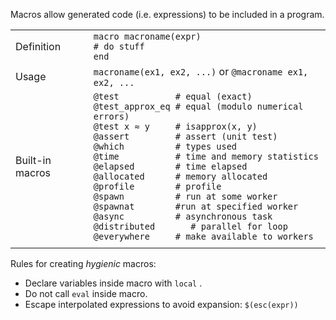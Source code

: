 Macros allow generated code (i.e. expressions) to be included in a
program.

|                 |                                                                                                                                                                                                                                                                                                                                                                                                                                                                                                                                                                                                       |
| --------------- | ----------------------------------------------------------------------------------------------------------------------------------------------------------------------------------------------------------------------------------------------------------------------------------------------------------------------------------------------------------------------------------------------------------------------------------------------------------------------------------------------------------------------------------------------------------------------------------------------------- |
| Definition      | `macro macroname(expr)`<br>`# do stuff`<br>`end`                                                                                                                                                                                                                                                                                                                                                                                                                                                                                                                                                      |
| Usage           | `macroname(ex1, ex2, ...)` or `@macroname ex1, ex2, ...`                                                                                                                                                                                                                                                                                                                                                                                                                                                                                                                                              |
| Built-in macros | `@test           # equal (exact)`<br>`@test_approx_eq # equal (modulo numerical errors)`<br>`@test x ≈ y     # isapprox(x, y)`<br>`@assert         # assert (unit test)`<br>`@which          # types used`<br>`@time           # time and memory statistics`<br>`@elapsed        # time elapsed`<br>`@allocated      # memory allocated`<br>`@profile        # profile`<br>`@spawn          # run at some worker`<br>`@spawnat        #run at specified worker`<br>`@async          # asynchronous task`<br>`@distributed       # parallel for loop`<br>`@everywhere     # make available to workers` |
                                                                                                                                |

Rules for creating *hygienic* macros:

- Declare variables inside macro with `local` .
- Do not call `eval` inside macro.
- Escape interpolated expressions to avoid expansion: `$(esc(expr))`
